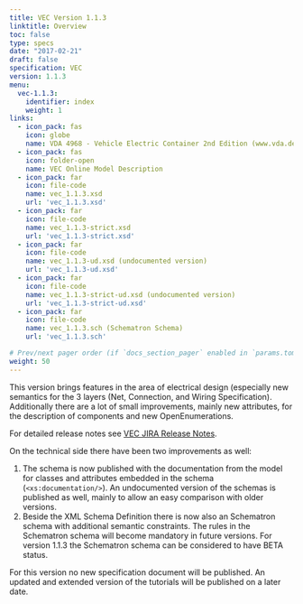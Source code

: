 ```yaml
---
title: VEC Version 1.1.3
linktitle: Overview
toc: false
type: specs
date: "2017-02-21"
draft: false
specification: VEC
version: 1.1.3
menu:
  vec-1.1.3:
    identifier: index    
    weight: 1
links:
  - icon_pack: fas
    icon: globe
    name: VDA 4968 - Vehicle Electric Container 2nd Edition (www.vda.de)
  - icon_pack: fas
    icon: folder-open
    name: VEC Online Model Description
  - icon_pack: far
    icon: file-code
    name: vec_1.1.3.xsd
    url: 'vec_1.1.3.xsd'
  - icon_pack: far
    icon: file-code
    name: vec_1.1.3-strict.xsd
    url: 'vec_1.1.3-strict.xsd'
  - icon_pack: far
    icon: file-code
    name: vec_1.1.3-ud.xsd (undocumented version)
    url: 'vec_1.1.3-ud.xsd'
  - icon_pack: far
    icon: file-code
    name: vec_1.1.3-strict-ud.xsd (undocumented version)
    url: 'vec_1.1.3-strict-ud.xsd'
  - icon_pack: far
    icon: file-code
    name: vec_1.1.3.sch (Schematron Schema)
    url: 'vec_1.1.3.sch'

# Prev/next pager order (if `docs_section_pager` enabled in `params.toml`)
weight: 50
---
```

This version brings features in the area of electrical design (especially new semantics for the 3 layers (Net, Connection, and Wiring Specification). Additionally there are a lot of small improvements, mainly new attributes, for the description of components and new OpenEnumerations.
<!--more--> 
For detailed release notes see [VEC JIRA Release Notes](https://track.prostep.com/jira/secure/ReleaseNote.jspa?projectId=10550&version36170).

On the technical side there have been two improvements as well:

  1. The schema is now published with the documentation from the model for classes and attributes embedded in the schema (`<xs:documentation/>`). An undocumented version of the schemas is published as well, mainly to allow an easy comparison with older versions.
  2. Beside the XML Schema Definition there is now also an Schematron schema with additional semantic constraints. The rules in the Schematron schema will become mandatory in future versions. For version 1.1.3 the Schematron schema can be considered to have BETA status.

For this version no new specification document will be published. An updated and extended version of the tutorials will be published on a later date.
